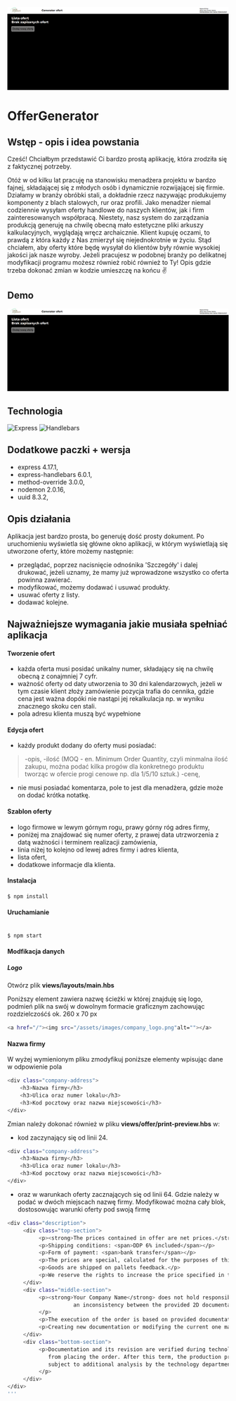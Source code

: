 <div position="center">
<img src="./public/assets/images/readme_img.PNG">
</div>

# OfferGenerator

## Wstęp - opis i idea powstania

Cześć! Chciałbym przedstawić Ci bardzo prostą aplikację, która zrodziła się z faktycznej potrzeby.

Otóż w od kilku lat pracuję na stanowisku menadżera projektu w bardzo fajnej, składającej się z młodych osób i dynamicznie rozwijającej się firmie.  
Działamy w branży obróbki stali, a dokładnie rzecz nazywając produkujemy komponenty z blach stalowych, rur oraz profili. Jako menadżer niemal codziennie wysyłam oferty handlowe do naszych klientów, jak i firm zainteresowanych współpracą. Niestety, nasz system do zarządzania produkcją generuję na chwilę obecną mało estetyczne pliki arkuszy kalkulacyjnych, wyglądają wręcz archaicznie. Klient kupuję oczami, to prawdą z która każdy z Nas zmierzył się niejednokrotnie w życiu. Stąd chciałem, aby oferty które będę wysyłał do klientów były równie wysokiej jakości jak nasze wyroby. Jeżeli pracujesz w podobnej branży po delikatnej modyfikacji programu możesz również robić również to Ty! Opis gdzie trzeba dokonać zmian w kodzie umieszczę na końcu ✌

## Demo

[![IMAGE ALT TEXT HERE](https://raw.githubusercontent.com/RadekJ87/OfferGenerator/main/public/assets/images/readme_img.PNG)](https://youtu.be/yL0xIbkTV5w)

## Technologia

<div display="flex" flex-direction="row" align-items="center">
  <img height="50" src="https://user-images.githubusercontent.com/25181517/183859966-a3462d8d-1bc7-4880-b353-e2cbed900ed6.png" alt="Express" title="Express" style="max-width: 100%;">
    <img height="50" src="https://camo.githubusercontent.com/c8f22262462905fc485e5e533a4a520c699828f5fd7329f04dee1dc4d6403de4/68747470733a2f2f68616e646c65626172736a732e636f6d2f696d616765732f68616e646c65626172735f6c6f676f2e706e67" alt="Handlebars" title="Handlebars" data-canonical-src="https://handlebarsjs.com/images/handlebars_logo.png" style="max-width: 100%;"></div>


## Dodatkowe paczki + wersja
 - express 4.17.1,
 - express-handlebars 6.0.1, 
 - method-override 3.0.0,
 - nodemon 2.0.16,
 - uuid 8.3.2,


##  Opis działania

Aplikacja jest bardzo prosta, bo generuję dość prosty dokument.
Po uruchomieniu wyświetla się główne okno aplikacji, w którym wyświetlają się utworzone oferty, które możemy następnie:
- przeglądać, poprzez nacisnięcie odnośnika 'Szczegóły' i dalej drukować, jeżeli uznamy, że mamy już wprowadzone wszystko co oferta powinna zawierać.
- modyfikować, możemy dodawać i usuwać produkty.
- usuwać oferty z listy.
- dodawać kolejne.

## Najważniejsze wymagania jakie musiała spełniać aplikacja

#### Tworzenie ofert
- każda oferta musi posidać unikalny numer, składający się na chwilę obecną z conajmniej 7 cyfr.
- ważność oferty od daty utworzenia to 30 dni kalendarzowych, jeżeli w tym czasie klient złoży zamówienie pozycja trafia do cennika, gdzie cena jest ważna dopóki nie nastąpi jej rekalkulacja np. w wyniku znacznego skoku cen stali.
- pola adresu klienta muszą być wypełnione

#### Edycja ofert
- każdy produkt dodany do oferty musi posiadać:
> -opis,
> -ilość (MOQ - en. Minimum Order Quantity, czyli minmalna ilość zakupu, można podać kilka progów dla konkretnego produktu tworząc w ofercie progi cenowe np. dla 1/5/10 sztuk.)
> -cenę,
- nie musi posiadać komentarza, pole to jest dla menadżera, gdzie może on dodać krótka notatkę.

#### Szablon oferty
- logo firmowe w lewym górnym rogu, prawy górny róg adres firmy,
- poniżej ma znajdować się numer oferty, z prawej data utrzworzenia z datą ważności i terminem realizacji zamówienia,
- linia niżej to kolejno od lewej adres firmy i adres klienta,
- lista ofert,
- dodatkowe informacje dla klienta.


#### Instalacja 

```bash
$ npm install
```


#### Uruchamianie


```bash

$ npm start

```

#### Modfikacja danych 
##### Logo 
Otwórz plik <strong>views/layouts/main.hbs</strong>

Poniższy element <anchor> zawiera nazwę ścieżki w której znajduję się logo, podmień plik na swój w dowolnym formacie graficznym zachowując rozdzielczośćś ok. 260 x 70 px 
```bash
<a href="/"><img src="/assets/images/company_logo.png"alt=""></a>

```
#### Nazwa firmy

W wyżej wymienionym pliku zmodyfikuj poniższe elementy wpisując dane w odpowienie pola
```bash
<div class="company-address">
    <h3>Nazwa firmy</h3>
    <h3>Ulica oraz numer lokalu</h3>
    <h3>Kod pocztowy oraz nazwa miejscowości</h3>
</div>

```

Zmian należy dokonać również w pliku <strong>views/offer/print-preview.hbs</strong> w:
- kod zaczynający się od linii 24.
```bash
<div class="company-address">
    <h3>Nazwa firmy</h3>
    <h3>Ulica oraz numer lokalu</h3>
    <h3>Kod pocztowy oraz nazwa miejscowości</h3>
</div>
```
- oraz w warunkach oferty zacznających się od linii 64.
  Gdzie należy w podać w dwóch miejscach nazwę firmy. 
  Modyfikować można cały blok, dostosowując warunki oferty pod swoją firmę  


```bash
<div class="description">
     <div class="top-section">
          <p><strong>The prices contained in offer are net prices.</strong></p>
          <p>Shipping conditions: <span>DDP 6% included</span></p>
          <p>Form of payment: <span>bank transfer</span></p>
          <p>The prices are special, calculated for the purposes of this offer.</p>
          <p>Goods are shipped on pallets feedback.</p>
          <p>We reserve the rights to increase the price specified in the offer if the price of materials will increase significantly.</p>
     </div>
     <div class="middle-section">
          <p><strong>Your Company Name</strong> does not hold responsibility for incorrect execution of an order/project it the results from
                     an inconsistency between the provided 2D documentation (pdf format) and the 3D model (e.g. stp format).
          </p>
          <p>The execution of the order is based on provided documentation and does not entitle <strong>Your Company Name</strong> to modify it.</p>
          <p>Creating new documentation or modifying the current one may only take place upon the client is request in the form of a paid order.</p>
     </div>
     <div class="bottom-section">
          <p>Documentation and its revision are verified during technological works. Any revision update may be reported up to 3 working days 
             from placing the order. After this term, the production process of the order begins and the necessity of modifying the design is
             subject to additional analysis by the technology department. If the changes are accepted, the cost are quoted.
          </p>
     </div>
</div>
'''
